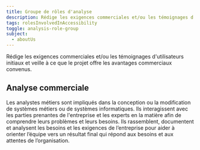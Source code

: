 ```yaml
---
title: Groupe de rôles d'analyse
description: Rédige les exigences commerciales et/ou les témoignages d'utilisateurs initiaux et veille à ce que le projet offre les avantages commerciaux convenus.
tags: rolesInvolvedInAccessibility
toggle: analysis-role-group
subject:
  - aboutUs
---
```


Rédige les exigences commerciales et/ou les témoignages d'utilisateurs initiaux et veille à ce que le projet offre les avantages commerciaux convenus.

## Analyse commerciale
Les analystes métiers sont impliqués dans la conception ou la modification de systèmes métiers ou de systèmes informatiques. Ils interagissent avec les parties prenantes de l'entreprise et les experts en la matière afin de comprendre leurs problèmes et leurs besoins. Ils rassemblent, documentent et analysent les besoins et les exigences de l’entreprise pour aider à orienter l’équipe vers un résultat final qui répond aux besoins et aux attentes de l’organisation.
